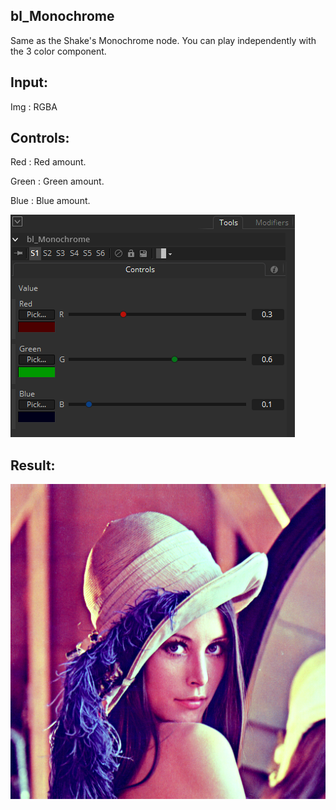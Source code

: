 ## bl_Monochrome

Same as the Shake's Monochrome node. You can play independently with the 3 color component.

## Input:

Img : RGBA

## Controls:

Red : Red amount.


Green : Green amount.


Blue : Blue amount.


![Screenshot](bl_Monochrome_INT.png)

## Result:

![Screenshot](bl_Monochrome.png)
